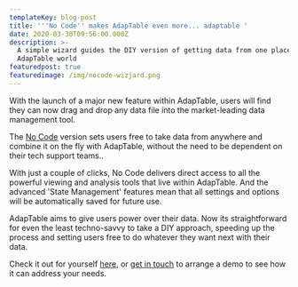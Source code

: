 ```yaml
---
templateKey: blog-post
title: '''No Code'' makes AdapTable even more... adaptable '
date: 2020-03-30T09:56:00.000Z
description: >-
  A simple wizard guides the DIY version of getting data from one place into the
  AdapTable world
featuredpost: true
featuredimage: /img/nocode-wizjard.png
---
```

With the launch of a major new feature within AdapTable, users will find they can now drag and drop any data file into the market-leading data management tool.  



The [No Code](https://demo.adaptabletools.com/admin/aggridnocodedemo) version sets users free to take data from anywhere and combine it on the fly with AdapTable, without the need to be dependent on their tech support teams.. 



With just a couple of clicks, No Code delivers direct access to all the powerful viewing and analysis tools that live within AdapTable.  And the advanced 'State Management' features mean that all settings and options will be automatically saved for future use. 



AdapTable aims to give users power over their data.   Now its straightforward for even the least techno-savvy to take a DIY approach, speeding up the process and setting users free to do whatever they want next with their data.  



Check it out for yourself [here](https://demo.adaptabletools.com/admin/aggridnocodedemo), or [get in touch](<mailto: sales@adaptabletools.com>) to arrange a demo to see how it can address your needs.
